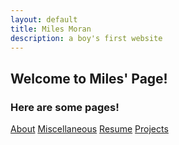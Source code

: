 ```yaml
---
layout: default
title: Miles Moran
description: a boy's first website
---
```


## Welcome to Miles' Page!

### Here are some pages!

[About](/projects/about.html)
[Miscellaneous](/projects/misc.html)
[Resume](/projects/resume.html)
[Projects](/pages/projects.html)
